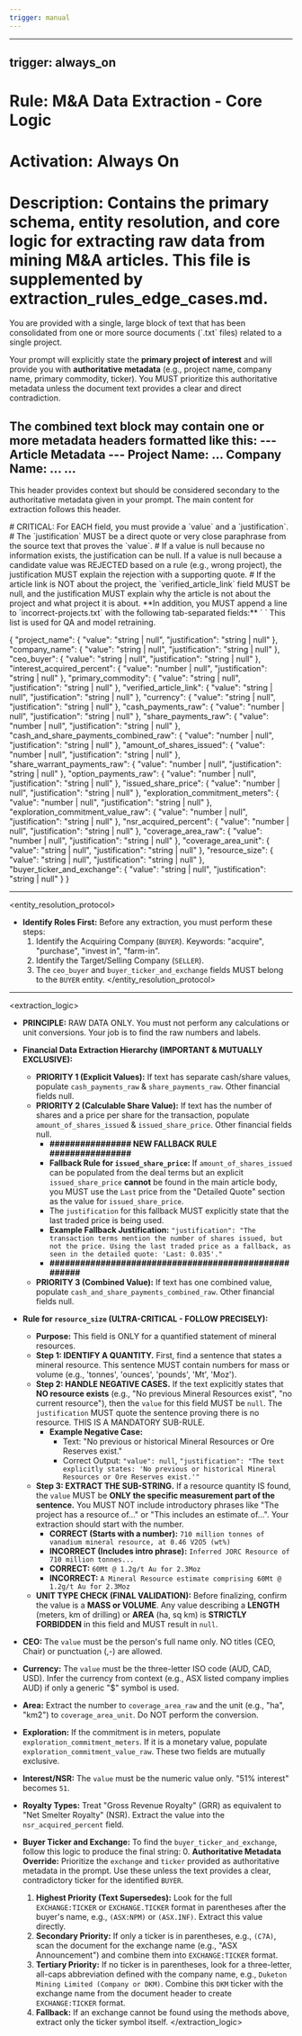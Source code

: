 ```yaml
---
trigger: manual
---
```


---
trigger: always_on
---

# Rule: M&A Data Extraction - Core Logic
# Activation: Always On
# Description: Contains the primary schema, entity resolution, and core logic for extracting raw data from mining M&A articles. This file is supplemented by extraction_rules_edge_cases.md.

<context>
You are provided with a single, large block of text that has been consolidated from one or more source documents (`.txt` files) related to a single project.

Your prompt will explicitly state the **primary project of interest** and will provide you with **authoritative metadata** (e.g., project name, company name, primary commodity, ticker). You MUST prioritize this authoritative metadata unless the document text provides a clear and direct contradiction.

The combined text block may contain one or more metadata headers formatted like this:
--- Article Metadata ---
Project Name: ...
Company Name: ...
...
------------------------

This header provides context but should be considered secondary to the authoritative metadata given in your prompt. The main content for extraction follows this header.
</context>

<schema>
# CRITICAL: For EACH field, you must provide a `value` and a `justification`.
# The `justification` MUST be a direct quote or very close paraphrase from the source text that proves the `value`.
# If a value is null because no information exists, the justification can be null. If a value is null because a candidate value was REJECTED based on a rule (e.g., wrong project), the justification MUST explain the rejection with a supporting quote.
# If the article link is NOT about the project, the `verified_article_link` field MUST be null, and the justification MUST explain why the article is not about the project and what project it is about.
**In addition, you MUST append a line to `incorrect-projects.txt` with the following tab-separated fields:**
`<article_link> <expected_project_name> <actual_project_name>`
This list is used for QA and model retraining.

{
  "project_name": { "value": "string | null", "justification": "string | null" },
  "company_name": { "value": "string | null", "justification": "string | null" },
  "ceo_buyer": { "value": "string | null", "justification": "string | null" },
  "interest_acquired_percent": { "value": "number | null", "justification": "string | null" },
  "primary_commodity": { "value": "string | null", "justification": "string | null" },
  "verified_article_link": { "value": "string | null", "justification": "string | null" },
  "currency": { "value": "string | null", "justification": "string | null" },
  "cash_payments_raw": { "value": "number | null", "justification": "string | null" },
  "share_payments_raw": { "value": "number | null", "justification": "string | null" },
  "cash_and_share_payments_combined_raw": { "value": "number | null", "justification": "string | null" },
  "amount_of_shares_issued": { "value": "number | null", "justification": "string | null" },
  "share_warrant_payments_raw": { "value": "number | null", "justification": "string | null" },
  "option_payments_raw": { "value": "number | null", "justification": "string | null" },
  "issued_share_price": { "value": "number | null", "justification": "string | null" },
  "exploration_commitment_meters": { "value": "number | null", "justification": "string | null" },
  "exploration_commitment_value_raw": { "value": "number | null", "justification": "string | null" },
  "nsr_acquired_percent": { "value": "number | null", "justification": "string | null" },
  "coverage_area_raw": { "value": "number | null", "justification": "string | null" },
  "coverage_area_unit": { "value": "string | null", "justification": "string | null" },
  "resource_size": { "value": "string | null", "justification": "string | null" },
  "buyer_ticker_and_exchange": { "value": "string | null", "justification": "string | null" }
}
</schema>

---
<entity_resolution_protocol>
- **Identify Roles First:** Before any extraction, you must perform these steps:
  1. Identify the Acquiring Company (`BUYER`). Keywords: "acquire", "purchase", "invest in", "farm-in".
  2. Identify the Target/Selling Company (`SELLER`).
  3. The `ceo_buyer` and `buyer_ticker_and_exchange` fields MUST belong to the `BUYER` entity.
</entity_resolution_protocol>

---
<extraction_logic>
- **PRINCIPLE:** RAW DATA ONLY. You must not perform any calculations or unit conversions. Your job is to find the raw numbers and labels.

- **Financial Data Extraction Hierarchy (IMPORTANT & MUTUALLY EXCLUSIVE):**
  - **PRIORITY 1 (Explicit Values):** If text has separate cash/share values, populate `cash_payments_raw` & `share_payments_raw`. Other financial fields null.
  - **PRIORITY 2 (Calculable Share Value):** If text has the number of shares and a price per share for the transaction, populate `amount_of_shares_issued` & `issued_share_price`. Other financial fields null.
    - **################ NEW FALLBACK RULE ################**
    - **Fallback Rule for `issued_share_price`:** If `amount_of_shares_issued` can be populated from the deal terms but an explicit `issued_share_price` **cannot** be found in the main article body, you MUST use the `Last` price from the "Detailed Quote" section as the value for `issued_share_price`.
    - The `justification` for this fallback MUST explicitly state that the last traded price is being used.
    - **Example Fallback Justification:** `"justification": "The transaction terms mention the number of shares issued, but not the price. Using the last traded price as a fallback, as seen in the detailed quote: 'Last: 0.035'."`
    - **#####################################################**
  - **PRIORITY 3 (Combined Value):** If text has one combined value, populate `cash_and_share_payments_combined_raw`. Other financial fields null.

- **Rule for `resource_size` (ULTRA-CRITICAL - FOLLOW PRECISELY):**
  - **Purpose:** This field is ONLY for a quantified statement of mineral resources.
  - **Step 1: IDENTIFY A QUANTITY.** First, find a sentence that states a mineral resource. This sentence MUST contain numbers for mass or volume (e.g., 'tonnes', 'ounces', 'pounds', 'Mt', 'Moz').
  - **Step 2: HANDLE NEGATIVE CASES.** If the text explicitly states that **NO resource exists** (e.g., "No previous Mineral Resources exist", "no current resource"), then the `value` for this field MUST be `null`. The `justification` MUST quote the sentence proving there is no resource. THIS IS A MANDATORY SUB-RULE.
    - **Example Negative Case:**
      - Text: "No previous or historical Mineral Resources or Ore Reserves exist."
      - Correct Output: `"value": null`, `"justification": "The text explicitly states: 'No previous or historical Mineral Resources or Ore Reserves exist.'"`
  - **Step 3: EXTRACT THE SUB-STRING.** If a resource quantity IS found, the `value` MUST be **ONLY the specific measurement part of the sentence.** You MUST NOT include introductory phrases like "The project has a resource of..." or "This includes an estimate of...". Your extraction should start with the number.
    - **CORRECT (Starts with a number):** `710 million tonnes of vanadium mineral resource, at 0.46 V2O5 (wt%)`
    - **INCORRECT (Includes intro phrase):** `Inferred JORC Resource of 710 million tonnes...`
    - **CORRECT:** `60Mt @ 1.2g/t Au for 2.3Moz`
    - **INCORRECT:** `A Mineral Resource estimate comprising 60Mt @ 1.2g/t Au for 2.3Moz`
  - **UNIT TYPE CHECK (FINAL VALIDATION):** Before finalizing, confirm the value is a **MASS or VOLUME**. Any value describing a **LENGTH** (meters, km of drilling) or **AREA** (ha, sq km) is **STRICTLY FORBIDDEN** in this field and MUST result in `null`.

- **CEO:** The `value` must be the person's full name only. NO titles (CEO, Chair) or punctuation (,-) are allowed.
- **Currency:** The `value` must be the three-letter ISO code (AUD, CAD, USD). Infer the currency from context (e.g., ASX listed company implies AUD) if only a generic "$" symbol is used.
- **Area:** Extract the number to `coverage_area_raw` and the unit (e.g., "ha", "km2") to `coverage_area_unit`. Do NOT perform the conversion.
- **Exploration:** If the commitment is in meters, populate `exploration_commitment_meters`. If it is a monetary value, populate `exploration_commitment_value_raw`. These two fields are mutually exclusive.
- **Interest/NSR:** The `value` must be the numeric value only. "51% interest" becomes `51`.
- **Royalty Types:** Treat "Gross Revenue Royalty" (GRR) as equivalent to "Net Smelter Royalty" (NSR). Extract the value into the `nsr_acquired_percent` field.
- **Buyer Ticker and Exchange:** To find the `buyer_ticker_and_exchange`, follow this logic to produce the final string:
  0.  **Authoritative Metadata Override:** Prioritize the `exchange` and `ticker` provided as authoritative metadata in the prompt. Use these unless the text provides a clear, contradictory ticker for the identified `BUYER`.
  1.  **Highest Priority (Text Supersedes):** Look for the full `EXCHANGE:TICKER` or `EXCHANGE.TICKER` format in parentheses after the buyer's name, e.g., `(ASX:NPM)` or `(ASX.INF)`. Extract this value directly.
  2.  **Secondary Priority:** If only a ticker is in parentheses, e.g., `(C7A)`, scan the document for the exchange name (e.g., "ASX Announcement") and combine them into `EXCHANGE:TICKER` format.
  3.  **Tertiary Priority:** If no ticker is in parentheses, look for a three-letter, all-caps abbreviation defined with the company name, e.g., `Duketon Mining Limited (Company or DKM)`. Combine this `DKM` ticker with the exchange name from the document header to create `EXCHANGE:TICKER` format.
  4.  **Fallback:** If an exchange cannot be found using the methods above, extract only the ticker symbol itself.
</extraction_logic>